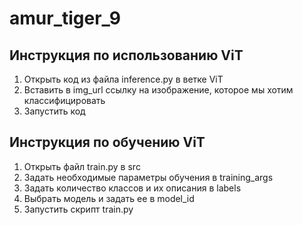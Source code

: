 # amur_tiger_9

## Инструкция по использованию ViT
1. Открыть код из файла inference.py в ветке ViT
2. Вставить в img_url ссылку на изображение, которое мы хотим классифицировать
3. Запустить код

## Инструкция по обучению ViT
1. Открыть файл train.py в src
2. Задать необходимые параметры обучения в training_args
3. Задать количество классов и их описания в labels
4. Выбрать модель и задать ее в model_id
5. Запустить скрипт train.py
